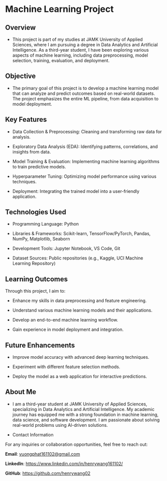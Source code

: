 # Machine Learning Project

## Overview

- This project is part of my studies at JAMK University of Applied Sciences, where I am pursuing a degree in Data Analytics and Artificial Intelligence. As a third-year student, I have been exploring various aspects of machine learning, including data preprocessing, model selection, training, evaluation, and deployment.

## Objective

- The primary goal of this project is to develop a machine learning model that can analyze and predict outcomes based on real-world datasets. The project emphasizes the entire ML pipeline, from data acquisition to model deployment.

## Key Features

- Data Collection & Preprocessing: Cleaning and transforming raw data for analysis.

- Exploratory Data Analysis (EDA): Identifying patterns, correlations, and insights from data.

- Model Training & Evaluation: Implementing machine learning algorithms to train predictive models.

- Hyperparameter Tuning: Optimizing model performance using various techniques.

- Deployment: Integrating the trained model into a user-friendly application.

## Technologies Used

- Programming Language: Python

- Libraries & Frameworks: Scikit-learn, TensorFlow/PyTorch, Pandas, NumPy, Matplotlib, Seaborn

- Development Tools: Jupyter Notebook, VS Code, Git

- Dataset Sources: Public repositories (e.g., Kaggle, UCI Machine Learning Repository)

## Learning Outcomes

Through this project, I aim to:

- Enhance my skills in data preprocessing and feature engineering.

- Understand various machine learning models and their applications.

- Develop an end-to-end machine learning workflow.

- Gain experience in model deployment and integration.

## Future Enhancements

- Improve model accuracy with advanced deep learning techniques.

- Experiment with different feature selection methods.

- Deploy the model as a web application for interactive predictions.

## About Me

- I am a third-year student at JAMK University of Applied Sciences, specializing in Data Analytics and Artificial Intelligence. My academic journey has equipped me with a strong foundation in machine learning, data science, and software development. I am passionate about solving real-world problems using AI-driven solutions.

- Contact Information

For any inquiries or collaboration opportunities, feel free to reach out:

**Email**: vuongphat161102@gmail.com

**LinkedIn**: https://www.linkedin.com/in/henrywang161102/

**GitHub**: https://github.com/henrywang02
